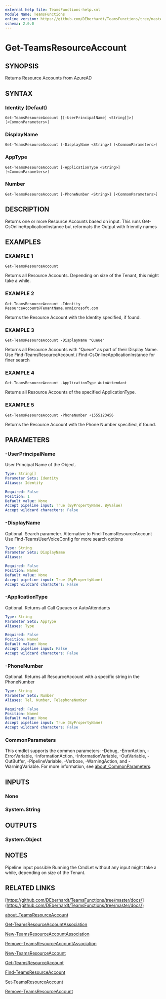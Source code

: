 ```yaml
---
external help file: TeamsFunctions-help.xml
Module Name: TeamsFunctions
online version: https://github.com/DEberhardt/TeamsFunctions/tree/master/docs/
schema: 2.0.0
---
```


# Get-TeamsResourceAccount

## SYNOPSIS
Returns Resource Accounts from AzureAD

## SYNTAX

### Identity (Default)
```
Get-TeamsResourceAccount [[-UserPrincipalName] <String[]>] [<CommonParameters>]
```

### DisplayName
```
Get-TeamsResourceAccount [-DisplayName <String>] [<CommonParameters>]
```

### AppType
```
Get-TeamsResourceAccount [-ApplicationType <String>] [<CommonParameters>]
```

### Number
```
Get-TeamsResourceAccount [-PhoneNumber <String>] [<CommonParameters>]
```

## DESCRIPTION
Returns one or more Resource Accounts based on input.
This runs Get-CsOnlineApplicationInstance but reformats the Output with friendly names

## EXAMPLES

### EXAMPLE 1
```
Get-TeamsResourceAccount
```

Returns all Resource Accounts.
Depending on size of the Tenant, this might take a while.

### EXAMPLE 2
```
Get-TeamsResourceAccount -Identity ResourceAccount@TenantName.onmicrosoft.com
```

Returns the Resource Account with the Identity specified, if found.

### EXAMPLE 3
```
Get-TeamsResourceAccount -DisplayName "Queue"
```

Returns all Resource Accounts with "Queue" as part of their Display Name.
Use Find-TeamsResourceAccount / Find-CsOnlineApplicationInstance for finer search

### EXAMPLE 4
```
Get-TeamsResourceAccount -ApplicationType AutoAttendant
```

Returns all Resource Accounts of the specified ApplicationType.

### EXAMPLE 5
```
Get-TeamsResourceAccount -PhoneNumber +1555123456
```

Returns the Resource Account with the Phone Number specified, if found.

## PARAMETERS

### -UserPrincipalName
User Principal Name of the Object.

```yaml
Type: String[]
Parameter Sets: Identity
Aliases: Identity

Required: False
Position: 1
Default value: None
Accept pipeline input: True (ByPropertyName, ByValue)
Accept wildcard characters: False
```

### -DisplayName
Optional.
Search parameter.
Alternative to Find-TeamsResourceAccount
Use Find-TeamsUserVoiceConfig for more search options

```yaml
Type: String
Parameter Sets: DisplayName
Aliases:

Required: False
Position: Named
Default value: None
Accept pipeline input: True (ByPropertyName)
Accept wildcard characters: False
```

### -ApplicationType
Optional.
Returns all Call Queues or AutoAttendants

```yaml
Type: String
Parameter Sets: AppType
Aliases: Type

Required: False
Position: Named
Default value: None
Accept pipeline input: False
Accept wildcard characters: False
```

### -PhoneNumber
Optional.
Returns all ResourceAccount with a specific string in the PhoneNumber

```yaml
Type: String
Parameter Sets: Number
Aliases: Tel, Number, TelephoneNumber

Required: False
Position: Named
Default value: None
Accept pipeline input: True (ByPropertyName)
Accept wildcard characters: False
```

### CommonParameters
This cmdlet supports the common parameters: -Debug, -ErrorAction, -ErrorVariable, -InformationAction, -InformationVariable, -OutVariable, -OutBuffer, -PipelineVariable, -Verbose, -WarningAction, and -WarningVariable. For more information, see [about_CommonParameters](http://go.microsoft.com/fwlink/?LinkID=113216).

## INPUTS

### None
### System.String
## OUTPUTS

### System.Object
## NOTES
Pipeline input possible
  Running the CmdLet without any input might take a while, depending on size of the Tenant.

## RELATED LINKS

[https://github.com/DEberhardt/TeamsFunctions/tree/master/docs/](https://github.com/DEberhardt/TeamsFunctions/tree/master/docs/)

[about_TeamsResourceAccount]()

[Get-TeamsResourceAccountAssociation]()

[New-TeamsResourceAccountAssociation]()

[Remove-TeamsResourceAccountAssociation]()

[New-TeamsResourceAccount]()

[Get-TeamsResourceAccount]()

[Find-TeamsResourceAccount]()

[Set-TeamsResourceAccount]()

[Remove-TeamsResourceAccount]()

